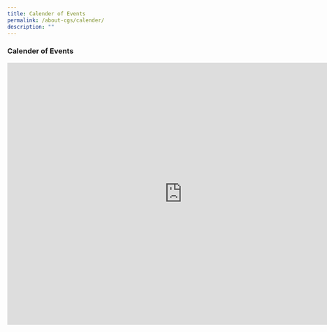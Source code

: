```yaml
---
title: Calender of Events
permalink: /about-cgs/calender/
description: ""
---
```

### **Calender of Events**


<iframe src="https://calendar.google.com/calendar/embed?src=n8plpivduav3im4o9vpti5br1ijdsk37%40import.calendar.google.com&ctz=Asia%2FSingapore" style="border: 0" width="800" height="600" frameborder="0" scrolling="no"></iframe>